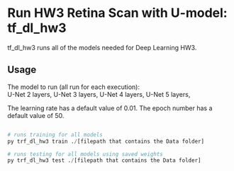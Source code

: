 # Run HW3 Retina Scan with U-model: tf_dl_hw3

tf_dl_hw3 runs all of the models needed for Deep Learning HW3.

## Usage

The model to run (all run for each execution):   
	U-Net 2 layers,
	U-Net 3 layers,
	U-Net 4 layers,
	U-Net 5 layers,  
	
	
The learning rate has a default value of 0.01.
The epoch number has a default value of 50.

```python

# runs training for all models
py trf_dl_hw3 train ./[filepath that contains the Data folder]

# runs testing for all models using saved weights
py trf_dl_hw3 test ./[filepath that contains the Data folder]


